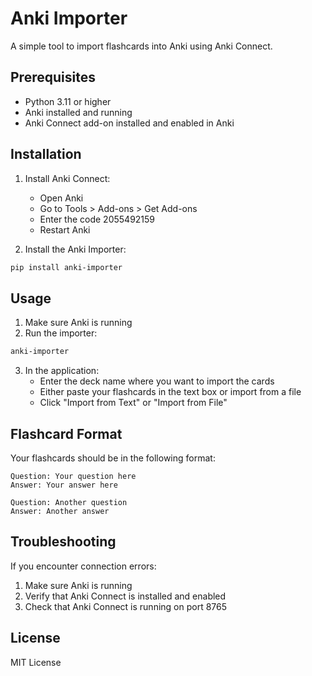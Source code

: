 # Anki Importer

A simple tool to import flashcards into Anki using Anki Connect.

## Prerequisites

- Python 3.11 or higher
- Anki installed and running
- Anki Connect add-on installed and enabled in Anki

## Installation

1. Install Anki Connect:
   - Open Anki
   - Go to Tools > Add-ons > Get Add-ons
   - Enter the code 2055492159
   - Restart Anki

2. Install the Anki Importer:
```bash
pip install anki-importer
```

## Usage

1. Make sure Anki is running
2. Run the importer:
```bash
anki-importer
```

3. In the application:
   - Enter the deck name where you want to import the cards
   - Either paste your flashcards in the text box or import from a file
   - Click "Import from Text" or "Import from File"

## Flashcard Format

Your flashcards should be in the following format:
```
Question: Your question here
Answer: Your answer here

Question: Another question
Answer: Another answer
```

## Troubleshooting

If you encounter connection errors:
1. Make sure Anki is running
2. Verify that Anki Connect is installed and enabled
3. Check that Anki Connect is running on port 8765

## License

MIT License 